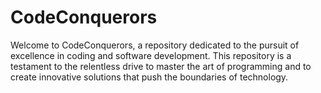 # CodeConquerors
Welcome to CodeConquerors, a repository dedicated to the pursuit of excellence in coding and software development. This repository is a testament to the relentless drive to master the art of programming and to create innovative solutions that push the boundaries of technology.
